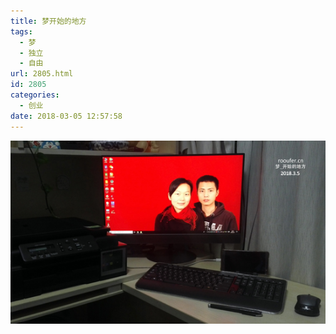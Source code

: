 ```yaml
---
title: 梦开始的地方
tags:
  - 梦
  - 独立
  - 自由
url: 2805.html
id: 2805
categories:
  - 创业
date: 2018-03-05 12:57:58
---
```


![梦开始的地方](/images/uploads/2018/03/梦开始的地方-1.jpg)